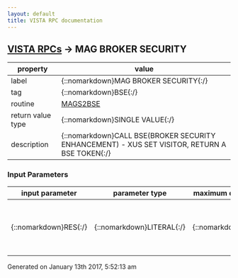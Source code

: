 ```yaml
---
layout: default
title: VISTA RPC documentation
---
```




## [VISTA RPCs](TableOfContent.md) &#8594; MAG BROKER SECURITY 

 property | value 
--- | --- 
 label | {::nomarkdown}MAG BROKER SECURITY{:/}
 tag | {::nomarkdown}BSE{:/}
 routine | [MAGS2BSE](http://code.osehra.org/dox/Routine_MAGS2BSE_source.html)
 return value type | {::nomarkdown}SINGLE VALUE{:/}
 description | {::nomarkdown}CALL BSE(BROKER SECURITY ENHANCEMENT) - XUS SET VISITOR, RETURN A BSE TOKEN{:/}

### Input Parameters

| input parameter | parameter type | maximum data length | required | description | 
| --- | --- | --- | --- | --- | 
| {::nomarkdown}RES{:/} | {::nomarkdown}LITERAL{:/} | {::nomarkdown}256{:/} | {::nomarkdown}true{:/} | {::nomarkdown}CALL TO GET A BSE TOKEN FOR AUTHENTICATING REMOTE VISTA USER{:/} | 




 Generated on January 13th 2017, 5:52:13 am